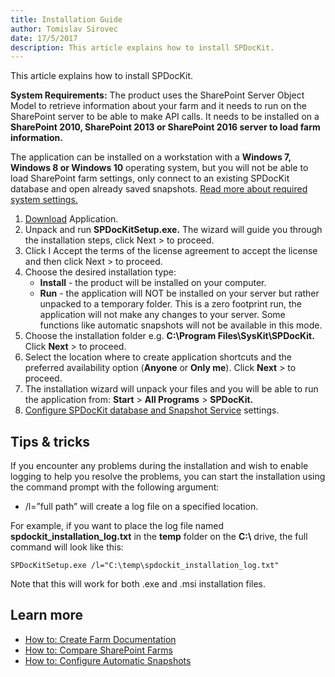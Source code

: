 ```yaml
---
title: Installation Guide
author: Tomislav Sirovec      
date: 17/5/2017  
description: This article explains how to install SPDocKit.
---
```

This article explains how to install SPDocKit.

__System Requirements:__ The product uses the SharePoint Server Object Model to retrieve information about your farm and it needs to run on the SharePoint server to be able to make API calls. It needs to be installed on a __SharePoint 2010, SharePoint 2013 or SharePoint 2016 server to load farm information.__

The application can be installed on a workstation with a __Windows 7, Windows 8 or Windows 10__ operating system, but you will not be able to load SharePoint farm settings, only connect to an existing SPDocKit database and open already saved snapshots. [Read more about required system settings.](#internal/requirements/system-requirements/)

1. [Download](https://www.spdockit.com/downloads/) Application.
2. Unpack and run __SPDocKitSetup.exe.__ The wizard will guide you through the installation steps, click Next > to proceed.
3. Click I Accept the terms of the license agreement to accept the license and then click Next > to proceed.
4. Choose the desired installation type:
    * __Install__ - the product will be installed on your computer.
    * __Run__ - the application will NOT be installed on your server but rather unpacked to a temporary folder. This is a zero footprint run, the application will not make any changes to your server. Some functions like automatic snapshots will not be available in this mode.
5. Choose the installation folder e.g. __C:\Program Files\SysKit\SPDocKit.__ Click __Next__ > to proceed.
6. Select the location where to create application shortcuts and the preferred availability option (__Anyone__ or __Only me__). Click __Next__ > to proceed.
7. The installation wizard will unpack your files and you will be able to run the application from: __Start__ > __All Programs__ > __SPDocKit.__
8. [Configure SPDocKit database and Snapshot Service](#internal/configuration/configure-spdockit/) settings.

## Tips & tricks
If you encounter any problems during the installation and wish to enable logging to help you resolve the problems, you can start the installation using the command prompt with the following argument:
* /l=”full path” will create a log file on a specified location.

For example, if you want to place the log file named __spdockit_installation_log.txt__ in the __temp__ folder on the __C:\\__ drive, the full command will look like this:

`SPDocKitSetup.exe /l="C:\temp\spdockit_installation_log.txt"`


Note that this will work for both .exe and .msi installation files.

## Learn more
* [How to: Create Farm Documentation](#internal/how-to/farm-documentation/create-farm-documentation/)
* [How to: Compare SharePoint Farms](#internal/how-to/compare-wizard/compare-sharepoint-farms/)
* [How to: Configure Automatic Snapshots](#internal/how-to/sharepoint-farm-snapshots/automatic-snapshots/)

     
